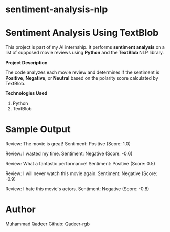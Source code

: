 # sentiment-analysis-nlp
# Sentiment Analysis Using TextBlob

This project is part of my AI internship. It performs **sentiment analysis** on a list of supposed movie reviews using **Python** and the **TextBlob** NLP library.

**Project Description**

The code analyzes each movie review and determines if the sentiment is **Positive**, **Negative**, or **Neutral** based on the polarity score calculated by TextBlob.


**Technologies Used**

1) Python
2) TextBlob

# Sample Output

Review: The movie is great!
Sentiment: Positive (Score: 1.0)

Review: I wasted my time.
Sentiment: Negative (Score: -0.6)

Review: What a fantastic performance!
Sentiment: Positive (Score: 0.5)

Review: I will never watch this movie again.
Sentiment: Negative (Score: -0.9)

Review: I hate this movie's actors.
Sentiment: Negative (Score: -0.8)

# Author
Muhammad Qadeer
Github: Qadeer-rgb

